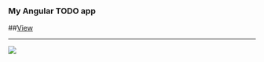 ### My Angular TODO app

##[View](http://alextitakov.github.io/todo/)




***
![](https://github.com/alexWhoAmI/todo/blob/master/Todo.png)
